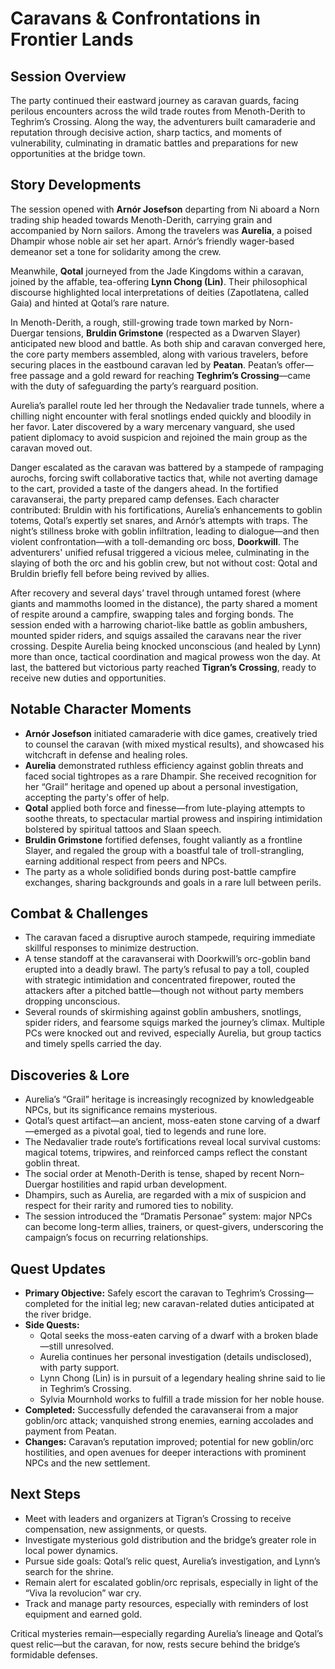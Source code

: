 # Caravans & Confrontations in Frontier Lands

## Session Overview
The party continued their eastward journey as caravan guards, facing perilous encounters across the wild trade routes from Menoth-Derith to Teghrim’s Crossing. Along the way, the adventurers built camaraderie and reputation through decisive action, sharp tactics, and moments of vulnerability, culminating in dramatic battles and preparations for new opportunities at the bridge town.

## Story Developments
The session opened with **Arnór Josefson** departing from Ni aboard a Norn trading ship headed towards Menoth-Derith, carrying grain and accompanied by Norn sailors. Among the travelers was **Aurelia**, a poised Dhampir whose noble air set her apart. Arnór’s friendly wager-based demeanor set a tone for solidarity among the crew.

Meanwhile, **Qotal** journeyed from the Jade Kingdoms within a caravan, joined by the affable, tea-offering **Lynn Chong (Lin)**. Their philosophical discourse highlighted local interpretations of deities (Zapotlatena, called Gaia) and hinted at Qotal’s rare nature.

In Menoth-Derith, a rough, still-growing trade town marked by Norn-Duergar tensions, **Bruldin Grimstone** (respected as a Dwarven Slayer) anticipated new blood and battle. As both ship and caravan converged here, the core party members assembled, along with various travelers, before securing places in the eastbound caravan led by **Peatan**. Peatan’s offer—free passage and a gold reward for reaching **Teghrim’s Crossing**—came with the duty of safeguarding the party’s rearguard position.

Aurelia’s parallel route led her through the Nedavalier trade tunnels, where a chilling night encounter with feral snotlings ended quickly and bloodily in her favor. Later discovered by a wary mercenary vanguard, she used patient diplomacy to avoid suspicion and rejoined the main group as the caravan moved out.

Danger escalated as the caravan was battered by a stampede of rampaging aurochs, forcing swift collaborative tactics that, while not averting damage to the cart, provided a taste of the dangers ahead. In the fortified caravanserai, the party prepared camp defenses. Each character contributed: Bruldin with his fortifications, Aurelia’s enhancements to goblin totems, Qotal’s expertly set snares, and Arnór’s attempts with traps. The night’s stillness broke with goblin infiltration, leading to dialogue—and then violent confrontation—with a toll-demanding orc boss, **Doorkwill**. The adventurers' unified refusal triggered a vicious melee, culminating in the slaying of both the orc and his goblin crew, but not without cost: Qotal and Bruldin briefly fell before being revived by allies.

After recovery and several days’ travel through untamed forest (where giants and mammoths loomed in the distance), the party shared a moment of respite around a campfire, swapping tales and forging bonds. The session ended with a harrowing chariot-like battle as goblin ambushers, mounted spider riders, and squigs assailed the caravans near the river crossing. Despite Aurelia being knocked unconscious (and healed by Lynn) more than once, tactical coordination and magical prowess won the day. At last, the battered but victorious party reached **Tigran’s Crossing**, ready to receive new duties and opportunities.

## Notable Character Moments
- **Arnór Josefson** initiated camaraderie with dice games, creatively tried to counsel the caravan (with mixed mystical results), and showcased his witchcraft in defense and healing roles.
- **Aurelia** demonstrated ruthless efficiency against goblin threats and faced social tightropes as a rare Dhampir. She received recognition for her “Grail” heritage and opened up about a personal investigation, accepting the party's offer of help.
- **Qotal** applied both force and finesse—from lute-playing attempts to soothe threats, to spectacular martial prowess and inspiring intimidation bolstered by spiritual tattoos and Slaan speech.
- **Bruldin Grimstone** fortified defenses, fought valiantly as a frontline Slayer, and regaled the group with a boastful tale of troll-strangling, earning additional respect from peers and NPCs.
- The party as a whole solidified bonds during post-battle campfire exchanges, sharing backgrounds and goals in a rare lull between perils.

## Combat & Challenges
- The caravan faced a disruptive auroch stampede, requiring immediate skillful responses to minimize destruction.
- A tense standoff at the caravanserai with Doorkwill’s orc-goblin band erupted into a deadly brawl. The party’s refusal to pay a toll, coupled with strategic intimidation and concentrated firepower, routed the attackers after a pitched battle—though not without party members dropping unconscious.
- Several rounds of skirmishing against goblin ambushers, snotlings, spider riders, and fearsome squigs marked the journey’s climax. Multiple PCs were knocked out and revived, especially Aurelia, but group tactics and timely spells carried the day.

## Discoveries & Lore
- Aurelia’s “Grail” heritage is increasingly recognized by knowledgeable NPCs, but its significance remains mysterious.
- Qotal’s quest artifact—an ancient, moss-eaten stone carving of a dwarf—emerged as a pivotal goal, tied to legends and rune lore.
- The Nedavalier trade route’s fortifications reveal local survival customs: magical totems, tripwires, and reinforced camps reflect the constant goblin threat.
- The social order at Menoth-Derith is tense, shaped by recent Norn–Duergar hostilities and rapid urban development.
- Dhampirs, such as Aurelia, are regarded with a mix of suspicion and respect for their rarity and rumored ties to nobility.
- The session introduced the “Dramatis Personae” system: major NPCs can become long-term allies, trainers, or quest-givers, underscoring the campaign’s focus on recurring relationships.

## Quest Updates
* **Primary Objective:** Safely escort the caravan to Teghrim’s Crossing—completed for the initial leg; new caravan-related duties anticipated at the river bridge.
* **Side Quests:**
  - Qotal seeks the moss-eaten carving of a dwarf with a broken blade—still unresolved.
  - Aurelia continues her personal investigation (details undisclosed), with party support.
  - Lynn Chong (Lin) is in pursuit of a legendary healing shrine said to lie in Teghrim’s Crossing.
  - Sylvia Mournhold works to fulfill a trade mission for her noble house.
* **Completed:** Successfully defended the caravanserai from a major goblin/orc attack; vanquished strong enemies, earning accolades and payment from Peatan.
* **Changes:** Caravan’s reputation improved; potential for new goblin/orc hostilities, and open avenues for deeper interactions with prominent NPCs and the new settlement.

## Next Steps
- Meet with leaders and organizers at Tigran’s Crossing to receive compensation, new assignments, or quests.
- Investigate mysterious gold distribution and the bridge’s greater role in local power dynamics.
- Pursue side goals: Qotal’s relic quest, Aurelia’s investigation, and Lynn’s search for the shrine.
- Remain alert for escalated goblin/orc reprisals, especially in light of the “Viva la revolucion” war cry.
- Track and manage party resources, especially with reminders of lost equipment and earned gold. 

Critical mysteries remain—especially regarding Aurelia’s lineage and Qotal’s quest relic—but the caravan, for now, rests secure behind the bridge’s formidable defenses.